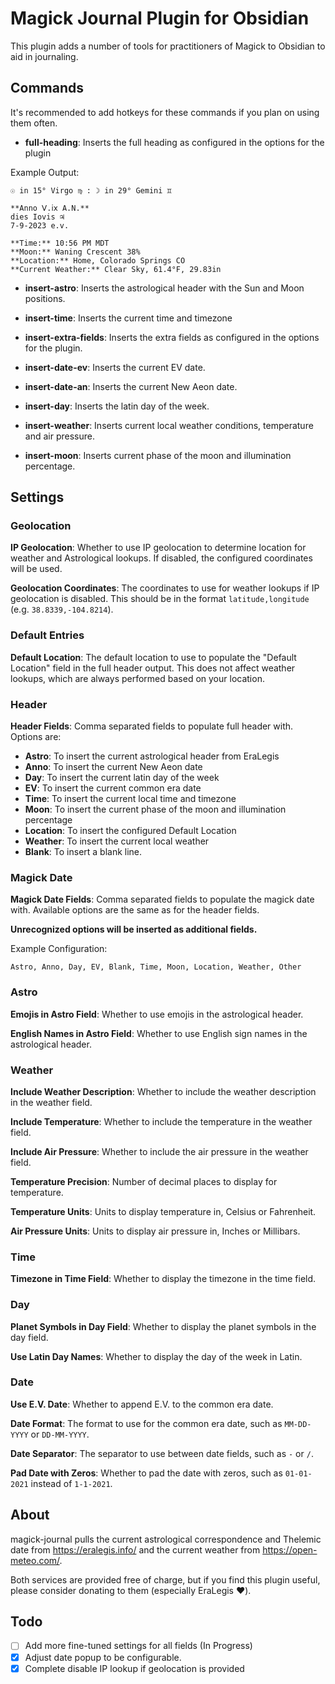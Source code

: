 # Magick Journal Plugin for Obsidian

This plugin adds a number of tools for practitioners of Magick to Obsidian to aid in journaling.

## Commands

It's recommended to add hotkeys for these commands if you plan on using them often.

* **full-heading**: Inserts the full heading as configured in the options for the plugin

Example Output:

	☉︎ in 15° Virgo ♍ : ☽︎ in 29° Gemini ♊
	
	**Anno Ⅴ.ⅰⅹ A.N.**
	dies Iovis ♃
	7-9-2023 e.v.
	
	**Time:** 10:56 PM MDT
	**Moon:** Waning Crescent 38%
	**Location:** Home, Colorado Springs CO
	**Current Weather:** Clear Sky, 61.4°F, 29.83in

* **insert-astro**: Inserts the astrological header with the Sun and Moon positions.

* **insert-time**: Inserts the current time and timezone

* **insert-extra-fields**: Inserts the extra fields as configured in the options for the plugin.

* **insert-date-ev**: Inserts the current EV date.

* **insert-date-an**: Inserts the current New Aeon date.

* **insert-day**: Inserts the latin day of the week.

* **insert-weather**: Inserts current local weather conditions, temperature and air pressure.

* **insert-moon**: Inserts current phase of the moon and illumination percentage.

## Settings

### Geolocation

**IP Geolocation**: Whether to use IP geolocation to determine location for weather and Astrological lookups. If disabled, the configured coordinates will be used.

**Geolocation Coordinates**: The coordinates to use for weather lookups if IP geolocation is disabled. This should be in the format `latitude,longitude` (e.g. `38.8339,-104.8214`).

### Default Entries

**Default Location**: The default location to use to populate the "Default Location" field in the full header output. This does not affect weather lookups, which are always performed based on your location.

### Header 

**Header Fields**: Comma separated fields to populate full header with. Options are:

* **Astro**: To insert the current astrological header from EraLegis
* **Anno**: To insert the current New Aeon date
* **Day**: To insert the current latin day of the week
* **EV**: To insert the current common era date 
* **Time**: To insert the current local time and timezone
* **Moon**: To insert the current phase of the moon and illumination percentage
* **Location**: To insert the configured Default Location
* **Weather**: To insert the current local weather
* **Blank**: To insert a blank line.

### Magick Date

**Magick Date Fields**: Comma separated fields to populate the magick date with. Available options are the same as for the header fields.

**Unrecognized options will be inserted as additional fields.**

Example Configuration:

	Astro, Anno, Day, EV, Blank, Time, Moon, Location, Weather, Other

### Astro

**Emojis in Astro Field**: Whether to use emojis in the astrological header.

**English Names in Astro Field**: Whether to use English sign names in the astrological header.

### Weather

**Include Weather Description**: Whether to include the weather description in the weather field.

**Include Temperature**: Whether to include the temperature in the weather field.

**Include Air Pressure**: Whether to include the air pressure in the weather field.

**Temperature Precision**: Number of decimal places to display for temperature.

**Temperature Units**: Units to display temperature in, Celsius or Fahrenheit.

**Air Pressure Units**: Units to display air pressure in, Inches or Millibars.

### Time

**Timezone in Time Field**: Whether to display the timezone in the time field.

### Day

**Planet Symbols in Day Field**: Whether to display the planet symbols in the day field.

**Use Latin Day Names**: Whether to display the day of the week in Latin.

### Date

**Use E.V. Date**: Whether to append E.V. to the common era date.

**Date Format**: The format to use for the common era date, such as `MM-DD-YYYY` or `DD-MM-YYYY`.

**Date Separator**: The separator to use between date fields, such as `-` or `/`.

**Pad Date with Zeros**: Whether to pad the date with zeros, such as `01-01-2021` instead of `1-1-2021`.


## About

magick-journal pulls the current astrological correspondence and Thelemic date from https://eralegis.info/ and the current weather from https://open-meteo.com/.

Both services are provided free of charge, but if you find this plugin useful, please consider donating to them (especially EraLegis ❤️).

## Todo

- [ ] Add more fine-tuned settings for all fields (In Progress)
- [x] Adjust date popup to be configurable.
- [x] Complete disable IP lookup if geolocation is provided
